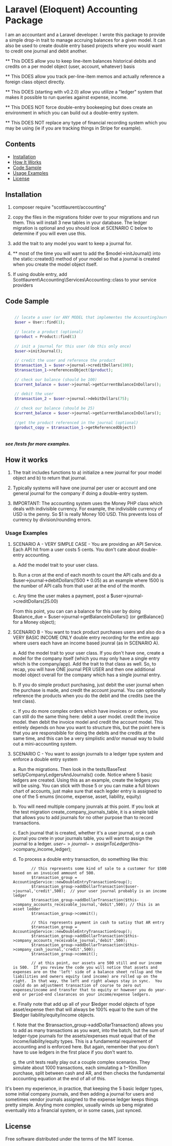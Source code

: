 # Laravel (Eloquent) Accounting Package

I am an accountant and a Laravel developer.  I wrote this package to provide a simple drop-in trait to manage accruing balances for a given model.  It can also be used to create double entry based projects where you would want to credit one journal and debit another.

** This DOES allow you to keep line-item balances historical debits and credits on a per model object (user, account, whatever) basis

** This DOES allow you track per-line-item memos and actually reference a foreign class object directly.

** This DOES (starting with v0.2.0) allow you utilize a "ledger" system that makes it possible to run queries against expense, income.

** This DOES NOT force double-entry bookeeping but does create an environment in which you can build out a double-entry system.

** This DOES NOT replace any type of financial recording system which you may be using (ie if you are tracking things in Stripe for example).


## Contents

- [Installation](#installation)
- [How It Works](#how-it-works)
- [Code Sample](#code-sample)
- [Usage Examples](#usage)
- [License](#license)


## <a name="installation"></a>Installation

1) composer require "scottlaurent/accounting"

2) copy the files in the migrations folder over to your migrations and run them.  This will install 3 new tables in your database.  The ledger migration is optional and you should look at SCENARIO C below to determine if you will even use this.

3) add the trait to any model you want to keep a journal for.

4) ** most of the time you will want to add the $model->initJournal() into the static::created() method of your model so that a journal is created when you create the model object itself.

5) If using double entry, add Scottlaurent\Accounting\Services\Accounting::class to your service providers


## <a name="code-sample"></a>Code Sample

```php

    // locate a user (or ANY MODEL that implementes the AccountingJournal trait)
    $user = User::find(1);
    
    // locate a product (optional)
    $product = Product::find(1)
    
    // init a journal for this user (do this only once)
    $user->initJournal();
    
    // credit the user and reference the product
    $transaction_1 = $user->journal->creditDollars(100);
    $transaction_1->referencesObject($product);
    
    // check our balance (should be 100)
    $current_balance = $user->journal->getCurrentBalanceInDollars();
    
    // debit the user 
    $transaction_2 = $user->journal->debitDollars(75);
    
    // check our balance (should be 25)
    $current_balance = $user->journal->getCurrentBalanceInDollars();
    
    //get the product referenced in the journal (optional)
    $product_copy = $transaction_1->getReferencedObject()
    
```

##### see /tests for more examples.

## <a name="how-it-works"></a>How it works

1) The trait includes functions to a) initialize a new journal for your model object and b) to return that journal.

2) Typically systems will have one journal per user or account and one general journal for the company if doing a double-entry system.

3) IMPORTANT: The accounting system uses the Money PHP class which deals with indivisible currency.  For example, the indivisible currency of USD is the penny.  So $1 is really Money 100 USD.  This prevents loss of currency by division/rounding errors.


### <a name="usage-examples"></a>Usage Examples

1. SCENARIO A - VERY SIMPLE CASE - You are providing an API Service. Each API hit from a user costs 5 cents. You don't cate about double-entry accounting.

    a. Add the model trait to your user class.
    
    b. Run a cron at the end of each month to count the API calls and do a $user->journal->debitDollars(1500 * 0.05) as an example where 1500 is the number of API calls from that user at the end of the month.
    
    c. Any time the user makes a payment, post a $user->journal->creditDollars(25.00)
    
    From this point, you can can a balance for this user by doing $balance_due = $user->journal->getBalanceInDollars() (or getBalance() for a Money object);

2. SCENARIO B - You want to track product purchases users and also do a VERY BASIC INCOME ONLY double entry recording for the entire app where users each have an income based jounral (as in SCENARIO A).

    a. Add the model trait to your user class.  If you don't have one, create a model for the company itself (which you may only have a single entry which is the company/app).  Add the trait to that class as well.  So, to recap, you will have ONE journal PER USER and then one additional model object overall for the company which has a single journal entry.
    
    b. If you do simple product purchasing, just debit the user journal when the purchase is made, and credit the account journal.  You can optionally reference the products when you do the debit and the credits (see the test class).
     
   c. If you do more complex orders which have invoices or orders, you can still do the same thing here: debit a user model.  credit the invoice model.  then debit the invoice model and credit the account model.  This entirely depends on how you want to structure this, but the point here is that you are responsbible for doing the debits and the credits at the same time, and this can be a very simplistic and/or manual way to build out a mini-accounting system.
   
3. SCENARIO C - You want to assign journals to a ledger type system and enforce a double entry system
   
   a. Run the migrations.  Then look in the tests/BaseTest setUpCompanyLedgersAndJournals() code.  Notice where 5 basic ledgers are created.  Using this as an example, create the ledgers you will be using.  You can stick with those 5 or you can make a full blown chart of accounts, just make sure that each legder entry is assigned to one of the 5 enums (income, expense, asset, liability, equity)
   
   b. You will need multiple company jounrals at this point.  If you look at the test migration create_company_journals_table, it is a simple table that allows you to add journals for no other purpose than to record transactions.
     
   c. Each journal that is created, whether it's a user journal, or a cash journal you crete in your journals table, you will want to assign the journal to a ledger.  $user->journal->assignToLedger($this->company_income_ledger);
   
   d. To process a double entry transaction, do something like this:
   
    ```
            // this represents some kind of sale to a customer for $500 based on an invoiced ammount of 500.
            $transaction_group = AccountingService::newDoubleEntryTransactionGroup();
            $transaction_group->addDollarTransaction($user->journal,'credit',500);  // your user journal probably is an income ledger
            $transaction_group->addDollarTransaction($this->company_accounts_receivable_journal,'debit',500); // this is an asset ledder
            $transaction_group->commit();
    
    ```
    
    ```
            // this represents payment in cash to satisy that AR entry
            $transaction_group = AccountingService::newDoubleEntryTransactionGroup();
            $transaction_group->addDollarTransaction($this->company_accounts_receivable_journal,'debit',500);
            $transaction_group->addDollarTransaction($this->company_cash_journal,'credit',500);
            $transaction_group->commit();
            
            // at this point, our assets are 500 still and our income is 500.  If you review the code you will notice that assets and expenses are on the 'left' side of a balance sheet rollup and the liabilities and owners equity (and income) are rolled up on the right.  In that way, the left and right always stay in sync.  You could do an adjustment transaction of course to zero out expenses/income and transfer that to equity or however you do year-end or period-end clearances on your income/expense ledgers.
    
    ```
    
    e. Finally note that add up all of your $ledger model objects of type asset/expense then that will always be 100% equal to the sum of the $ledger liability/equity/income objects.
    
    f. Note that the $transaction_group->addDollarTransaction() allows you to add as many transactions as you want, into the batch, but the sum of ledger-type journals for the assets/expenses must equal that of the income/liability/equity types.  This is a fundamental requirement of accounting and is enforced here.  But again, remember that you don't have to use ledgers in the first place if you don't want to.  
    
    g. the unit tests really play out a couple complex scenarios.  They simulate about 1000 transactions, each simulating a $1-$10million purchase, split between cash and AR, and then checks the fundamental accounting equation at the end of all of this.

It's been my experience, in practice, that keeping the 5 basic ledger types, some initial company journals, and then adding a journal for users and sometimes vendor journals assigned to the expense ledger keeps things pretty simple.  Anyting more complex, usually winds up beng migrated eventually into a financial system, or in some cases, just synced.  

   
 
## <a name="license"></a>License

Free software distributed under the terms of the MIT license.
